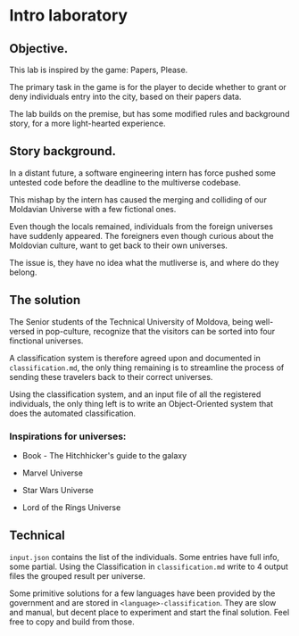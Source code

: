 # Intro laboratory

## Objective.

This lab is inspired by the game: Papers, Please.

The primary task in the game is for the player to decide whether to grant or deny individuals entry into the city, based on their papers data.

The lab builds on the premise, but has some modified rules and background story, for a more light-hearted experience.

## Story background.

In a distant future, a software engineering intern has force pushed some untested code before the deadline to the multiverse codebase.

This mishap by the intern has caused the merging and colliding of our Moldavian Universe with a few fictional ones.

Even though the locals remained, individuals from the foreign universes have suddenly appeared. The foreigners even though curious about the Moldovian culture, want to get back to their own universes.

The issue is, they have no idea what the mutliverse is, and where do they belong.

## The solution

The Senior students of the Technical University of Moldova, being well-versed in pop-culture, recognize that the visitors can be sorted into four finctional universes.

A classification system is therefore agreed upon and documented in `classification.md`, the only thing remaining is to streamline the process of sending these travelers back to their correct universes.

Using the classification system, and an input file of all the registered individuals, the only thing left is to write an Object-Oriented system that does the automated classification.

### Inspirations for universes:

* Book - The Hitchhicker's guide to the galaxy

* Marvel Universe

* Star Wars Universe

* Lord of the Rings Universe

## Technical

`input.json` contains the list of the individuals. Some entries have full info, some partial. Using the Classification in `classification.md` write to 4 output files the grouped result per universe.

Some primitive solutions for a few languages have been provided by the government and are stored in `<language>-classification`. They are slow and manual, but decent place to experiment and start the final solution. Feel free to copy and build from those.

